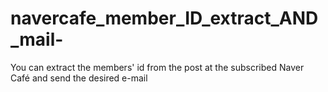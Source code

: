 # navercafe_member_ID_extract_AND_mail-
You can extract the members' id from the post at the subscribed Naver Café and send the desired e-mail

